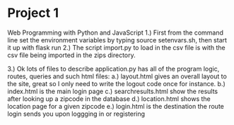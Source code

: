 # Project 1

Web Programming with Python and JavaScript
1.)  First from the command line set the environment variables by typing
     source setenvars.sh, then start it up with flask run
2.)  The script import.py to load in the csv file is with the csv file
  being imported in the zips directory.

3.)  Ok lots of files to describe
  application.py has all of the program logic, routes, queries and such
  html files:  a.) layout.html gives an overall layout to the site, great so I only need
    to write the logout code once for instance. b.)  index.html is the main login page
    c.)  searchresults.html show the results after looking up a zipcode in the database
    d.)  location.html shows the location page for a given zipcode
    e.)  login.html is the destination the route login sends you upon loggging in or registering

